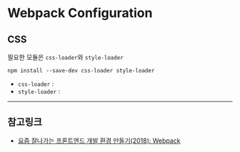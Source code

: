# Webpack Configuration

## CSS
필요한 모듈은 `css-loader`와 `style-loader`

    npm install --save-dev css-loader style-loader
  
* `css-loader` : 
* `style-loader` : 


***
## 참고링크
* [요즘 잘나가는 프론트엔드 개발 환경 만들기(2018): Webpack](https://meetup.toast.com/posts/153)
